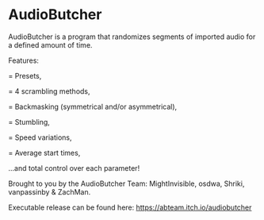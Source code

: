 # AudioButcher
AudioButcher is a program that randomizes segments of imported audio for a defined amount of time.

Features: 

= Presets,

= 4 scrambling methods,

= Backmasking (symmetrical and/or asymmetrical),

= Stumbling,

= Speed variations,

= Average start times,

...and total control over each parameter!


Brought to you by the AudioButcher Team: MightInvisible, osdwa, Shriki, vanpassinby & ZachMan.

Executable release can be found here: https://abteam.itch.io/audiobutcher
